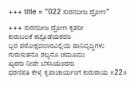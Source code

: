 +++
title = "022 ಸುರನದೀಜ ದ್ರೋಣ"

+++
ಸುರನದೀಜ ದ್ರೋಣ ಕೃಪರೀ  
ಕುರುಬಲಕೆ ಕಟ್ಟೊಡೆಯರವರಿ  
ಬ್ಬರ ಪರೋಕ್ಷದಲಾರವಿಲ್ಲಿಯ ಹಾನಿವೃದ್ಧಿಗಳು  
ಗುರುಸುತನೊ ಶಲ್ಯನೊ ಚಮೂಮು  
ಖ್ಯರನು ನೀವೇ ಬೆಸಸಿಯೆಂದನು  
ಧರಣಿಪತಿ ಕೇಳೈ ಕೃಪಾಚಾರ್ಯಂಗೆ ಕುರುರಾಯ      ॥22॥